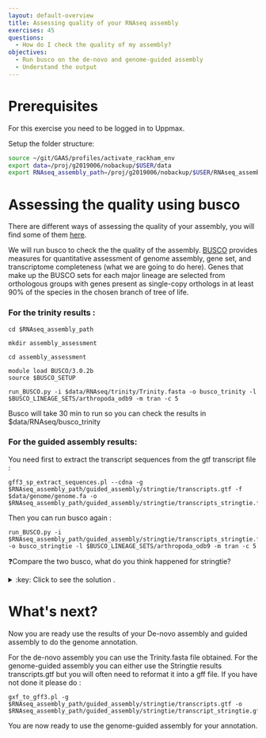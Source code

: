 ```yaml
---
layout: default-overview
title: Assessing quality of your RNAseq assembly
exercises: 45
questions:
  - How do I check the quality of my assembly?
objectives:
  - Run busco on the de-novo and genome-guided assembly
  - Understand the output
---
```


# Prerequisites
For this exercise you need to be logged in to Uppmax.

Setup the folder structure:

```bash
source ~/git/GAAS/profiles/activate_rackham_env
export data=/proj/g2019006/nobackup/$USER/data
export RNAseq_assembly_path=/proj/g2019006/nobackup/$USER/RNAseq_assembly
```

# Assessing the quality using busco

There are different ways of assessing the quality of your assembly, you will find some of them [here](https://github.com/trinityrnaseq/trinityrnaseq/wiki/Transcriptome-Assembly-Quality-Assessment).

We will run busco to check the the quality of the assembly.
[BUSCO](https://busco.ezlab.org/) provides measures for quantitative assessment of genome assembly, gene set, and transcriptome completeness (what we are going to do here). Genes that make up the BUSCO sets for each major lineage are selected from orthologous groups with genes present as single-copy orthologs in at least 90% of the species in the chosen branch of tree of life.

### For the trinity results :

```
cd $RNAseq_assembly_path

mkdir assembly_assessment

cd assembly_assessment

module load BUSCO/3.0.2b
source $BUSCO_SETUP

run_BUSCO.py -i $data/RNAseq/trinity/Trinity.fasta -o busco_trinity -l $BUSCO_LINEAGE_SETS/arthropoda_odb9 -m tran -c 5
```

Busco will take 30 min to run so you can check the results in $data/RNAseq/busco_trinity


### For the guided assembly results:

You need first to extract the transcript sequences from the gtf transcript file :

```
gff3_sp_extract_sequences.pl --cdna -g $RNAseq_assembly_path/guided_assembly/stringtie/transcripts.gtf -f $data/genome/genome.fa -o $RNAseq_assembly_path/guided_assembly/stringtie/transcripts_stringtie.fa
```
Then you can run busco again :

```
run_BUSCO.py -i $RNAseq_assembly_path/guided_assembly/stringtie/transcripts_stringtie.fa -o busco_stringtie -l $BUSCO_LINEAGE_SETS/arthropoda_odb9 -m tran -c 5
```

:question:Compare the two busco, what do you think happened for stringtie?

<details>
<summary>:key: Click to see the solution .</summary>
We only used the chromosome 4 of the Drosophila as genome to do the assembly with stringtie while Trinity is not mapped to any chromosome and so contain all the transcripts for the complete genome. BUSCO compares a set of genes of a complete genome and not only a part of it.
It makes no sense to use BUSCO on only 1 chromosome of a genome! :)

:bulb:Also if you notice there are many duplicates in the BUSCO results, In this case it is due to the fact that all isoforms have been kept so each isoform is consider as 1 gene. You need to select one of them (like the longest for instance with the script gff3_sp_keep_longest_isoform.pl or the one you prefer) and you will have a more accurate results of BUSCO.
</details>

# What's next?

Now you are ready use the results of your De-novo assembly and guided assembly to do the genome annotation.

For the de-novo assembly you can use the Trinity.fasta file obtained.
For the genome-guided assembly you can either use the Stringtie results transcripts.gtf but you will often need to reformat it into a gff file.
If you have not done it please do :
```
gxf_to_gff3.pl -g $RNAseq_assembly_path/guided_assembly/stringtie/transcripts.gtf -o $RNAseq_assembly_path/guided_assembly/stringtie/transcript_stringtie.gff3
```

You are now ready to use the genome-guided assembly for your annotation.
